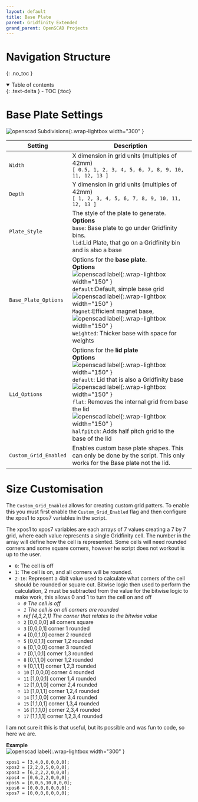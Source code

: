 ```yaml
---
layout: default
title: Base Plate
parent: Gridfinity Extended
grand_parent: OpenSCAD Projects
---
```


# Navigation Structure
{: .no_toc }

<details open markdown="block">
  <summary>
    Table of contents
  </summary>
  {: .text-delta }
- TOC
{:toc}
</details>

# Base Plate Settings
![openscad Subdivisions](/assets/openscad/gridfinity-extended/gridfinity_baseplate-baseplate_text.gif){:.wrap-lightbox width="300" }

Setting | Description
-|-
`Width` | X dimension in grid units  (multiples of 42mm)<br>`[ 0.5, 1, 2, 3, 4, 5, 6, 7, 8, 9, 10, 11, 12, 13 ]`
`Depth` | Y dimension in grid units (multiples of 42mm)<br>`[ 1, 2, 3, 4, 5, 6, 7, 8, 9, 10, 11, 12, 13 ]`
`Plate_Style` | The style of the plate to generate.<br>**Options** <br>`base`: Base plate to go under Gridfinity bins.<br>`lid`:Lid Plate, that go on a Gridfinity bin and is also a base 
`Base_Plate_Options` | Options for the **base plate**.<br>**Options**<br>![openscad label](/assets/openscad/gridfinity-extended/gridfinity_baseplate-baseplate_text.gif){:.wrap-lightbox width="150" }<br>`default`:Default, simple base grid<br>![openscad label](/assets/openscad/gridfinity-extended/gridfinity_baseplate-magnet_text.gif){:.wrap-lightbox width="150" }<BR>`Magnet`:Efficient magnet base, <br>![openscad label](/assets/openscad/gridfinity-extended/gridfinity_baseplate-weighted_text.gif){:.wrap-lightbox width="150" }<br>`Weighted`: Thicker base with space for weights
`Lid_Options` | Options for the **lid plate**<br>**Options**<br>![openscad label](/assets/openscad/gridfinity-extended/gridfinity_baseplate-lid_text.gif){:.wrap-lightbox width="150" }<br>`default`: Lid that is also a Gridfinity base<br>![openscad label](/assets/openscad/gridfinity-extended/gridfinity_baseplate-lid_flat_base_text.gif){:.wrap-lightbox width="150" }<br>`flat`: Removes the internal grid from base the lid<BR>![openscad label](/assets/openscad/gridfinity-extended/gridfinity_baseplate-lid_half_pitch_text.gif){:.wrap-lightbox width="150" }<br>`halfpitch`: Adds half pitch grid to the base of the lid
`Custom_Grid_Enabled`| Enables custom base plate shapes. This can only be done by the script. This only works for the Base plate not the lid.

# Size Customisation
The `Custom_Grid_Enabled` allows for creating custom grid patters. To enable this you must first enable the `Custom_Grid_Enabled` flag and then configure the xpos1 to xpos7 variables in the script.

The xpos1 to xpos7 variables are each arrays of 7 values creating a 7 by 7 grid, where each value represents a single Gridfinity cell. The number in the array will define how the cell is represented. Some cells will need rounded corners and some square corners, however he  script does not workout is up to the user.

- `0`: The cell is off
- `1`: The cell is on, and all corners will be rounded.
- `2-16`: Represent a 4bit value used to calculate what corners of the cell should be rounded or square cut. Bitwise logic then used  to perform the calculation, 2 must be subtracted from the value for the bitwise logic to make work, this allows 0 and 1 to turn the cell on and off
  - *`0` The cell is off*
  - *`1` The cell is on all corners are rounded*
  - *ref  [4,3,2,1] The corner that relates to the bitwise value*
  - `2` [0,0,0,0] all corners square
  - `3` [0,0,0,1] corner 1 rounded
  - `4` [0,0,1,0] corner 2 rounded
  - `5` [0,0,1,1] corner 1,2 rounded
  - `6` [0,1,0,0] corner 3 rounded
  - `7` [0,1,0,1] corner 1,3 rounded
  - `8` [0,1,1,0] corner 1,2 rounded
  - `9` [0,1,1,1] corner 1,2,3 rounded
  - `10` [1,0,0,0] corner 4 rounded
  - `11` [1,0,0,1] corner 1,4 rounded
  - `12` [1,0,1,0] corner 2,4 rounded
  - `13` [1,0,1,1] corner 1,2,4 rounded
  - `14` [1,1,0,0] corner 3,4 rounded
  - `15` [1,1,0,1] corner 1,3,4 rounded
  - `16` [1,1,1,0] corner 2,3,4 rounded
  - `17` [1,1,1,1] corner 1,2,3,4 rounded

I am not sure it this is that useful, but its possible and was fun to code, so here we are.

**Example**<br>
![openscad label](/assets/openscad/gridfinity-extended/gridfinity_baseplate-customsize_text.gif){:.wrap-lightbox width="300" }<br>
```
xpos1 = [3,4,0,0,0,0,0];
xpos2 = [2,2,0,5,0,0,0];
xpos3 = [6,2,2,2,0,0,0];
xpos4 = [0,6,2,2,0,0,0];
xpos5 = [0,0,6,10,0,0,0];
xpos6 = [0,0,0,0,0,0,0];
xpos7 = [0,0,0,0,0,0,0];
```